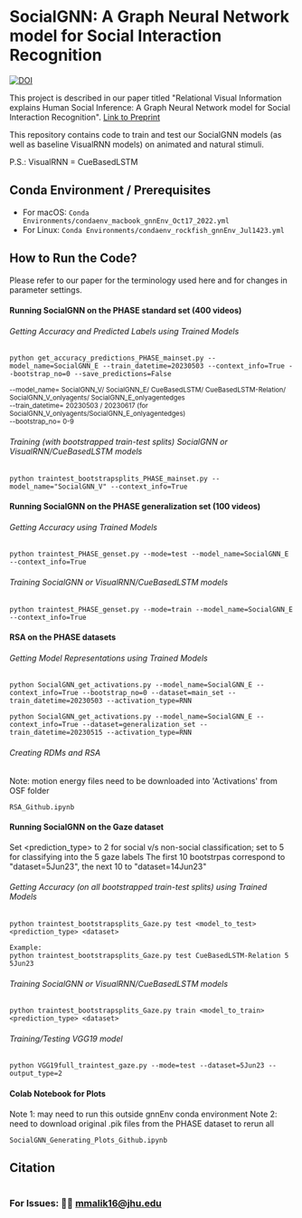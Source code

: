 # SocialGNN: A Graph Neural Network model for Social Interaction Recognition 
[![DOI](https://zenodo.org/badge/561537272.svg)](https://zenodo.org/badge/latestdoi/561537272)
<!--
[![Project Status: WIP – Initial development is in progress, but there has not yet been a stable, usable release suitable for the public.](https://www.repostatus.org/badges/latest/wip.svg)](https://www.repostatus.org/#wip) ![Progress](https://progress-bar.dev/85/?title=completed) -->

This project is described in our paper titled "Relational Visual Information explains Human Social Inference: A Graph Neural Network model for Social Interaction Recognition". [Link to Preprint](https://psyarxiv.com/5cuyr)

This repository contains code to train and test our SocialGNN models (as well as baseline VisualRNN models) on animated and natural stimuli.

P.S.: VisualRNN = CueBasedLSTM

## Conda Environment / Prerequisites
- For macOS: 
```Conda Environments/condaenv_macbook_gnnEnv_Oct17_2022.yml ```
- For Linux: ```Conda Environments/condaenv_rockfish_gnnEnv_Jul1423.yml ```

## How to Run the Code?
Please refer to our paper for the terminology used here and for changes in parameter settings.

#### Running SocialGNN on the PHASE standard set (400 videos)

###### Getting Accuracy and Predicted Labels using Trained Models
  ```
  python get_accuracy_predictions_PHASE_mainset.py --model_name=SocialGNN_E --train_datetime=20230503 --context_info=True --bootstrap_no=0 --save_predictions=False
  ```
<sup>--model_name= SocialGNN_V/ SocialGNN_E/ CueBasedLSTM/ CueBasedLSTM-Relation/ SocialGNN_V_onlyagents/ SocialGNN_E_onlyagentedges </sup> \
<sup> --train_datetime= 20230503 / 20230617 (for SocialGNN_V_onlyagents/SocialGNN_E_onlyagentedges) </sup> \
<sup> --bootstrap_no= 0-9 </sup>
  
###### Training (with bootstrapped train-test splits) SocialGNN or VisualRNN/CueBasedLSTM models
  ```
  python traintest_bootstrapsplits_PHASE_mainset.py --model_name="SocialGNN_V" --context_info=True
  ```
#### Running SocialGNN on the PHASE generalization set (100 videos)
###### Getting Accuracy using Trained Models
  ```
  python traintest_PHASE_genset.py --mode=test --model_name=SocialGNN_E --context_info=True
  ```
###### Training SocialGNN or VisualRNN/CueBasedLSTM models
```
python traintest_PHASE_genset.py --mode=train --model_name=SocialGNN_E --context_info=True
```

#### RSA on the PHASE datasets
###### Getting Model Representations using Trained Models
```
python SocialGNN_get_activations.py --model_name=SocialGNN_E --context_info=True --bootstrap_no=0 --dataset=main_set --train_datetime=20230503 --activation_type=RNN
```
```
python SocialGNN_get_activations.py --model_name=SocialGNN_E --context_info=True --dataset=generalization_set --train_datetime=20230515 --activation_type=RNN
```
###### Creating RDMs and RSA
Note: motion energy files need to be downloaded into 'Activations' from OSF folder
```
RSA_Github.ipynb
```

#### Running SocialGNN on the Gaze dataset
Set <prediction_type> to 2 for social v/s non-social classification; set to 5 for classifying into the 5 gaze labels
The first 10 bootstrpas correspond to "dataset=5Jun23", the next 10 to "dataset=14Jun23"

###### Getting Accuracy (on all bootstrapped train-test splits) using Trained Models
  ```
  python traintest_bootstrapsplits_Gaze.py test <model_to_test> <prediction_type> <dataset>
  
  Example:
  python traintest_bootstrapsplits_Gaze.py test CueBasedLSTM-Relation 5 5Jun23
  ```
###### Training SocialGNN or VisualRNN/CueBasedLSTM models
```
python traintest_bootstrapsplits_Gaze.py train <model_to_train> <prediction_type> <dataset>
```
###### Training/Testing VGG19 model
```
python VGG19full_traintest_gaze.py --mode=test --dataset=5Jun23 --output_type=2
```

#### Colab Notebook for Plots
Note 1: may need to run this outside gnnEnv conda environment
Note 2: need to download original .pik files from the PHASE dataset to rerun all
```
SocialGNN_Generating_Plots_Github.ipynb
```
<!--- ## Repository Components --->


## Citation
```
```

### For Issues: 👩‍💻 mmalik16@jhu.edu

